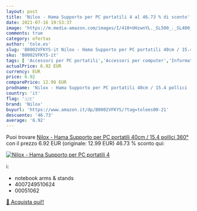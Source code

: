 ```yaml
---
layout: post
title: 'Nilox - Hama Supporto per PC portatili 4 al 46.73 % di sconto'
date: 2021-07-16 19:53:37
image: 'https://m.media-amazon.com/images/I/410+UHzwnYL._SL500_._SL400_.jpg'
comments: true
category: ofertas
author: 'tole.es'
slug: 'B0002VFKYS-it Nilox - Hama Supporto per PC portatili 40cm / 15.4 pollici...'
sku: 'B0002VFKYS-it'
tags: [ 'Accessori per PC portatili','Accessori per computer','Informatica','Vassoi di appoggio per PC portatili','nilox', ]
actualPrice: 6.92 EUR
currency: EUR
price: 6.92
comparePrice: 12.99 EUR
prodname: 'Nilox - Hama Supporto per PC portatili 40cm / 15.4 pollici  360°'
country: 'it'
flag: '🇮🇹'
brand: 'Nilox'
buyurl: 'https://www.amazon.it/dp/B0002VFKYS/?tag=tolees00-21'
descuento: '46.73'
average: '6.92'
---
```


Puoi trovare [Nilox - Hama Supporto per PC portatili 40cm / 15.4 pollici  360°](https://www.amazon.it/dp/B0002VFKYS/?tag=tolees00-21) con il prezzo 6.92 EUR (originale: 12.99 EUR) 46.73 % sconto qui:

[![Nilox - Hama Supporto per PC portatili 4](https://m.media-amazon.com/images/I/410+UHzwnYL._SL500_._SL400_.jpg)](https://www.amazon.it/dp/B0002VFKYS/?tag=tolees00-21)

ℹ️:

- notebook arms & stands
- 4007249510624
- 00051062

[🛒 Acquista qui!!](https://www.amazon.it/dp/B0002VFKYS/?tag=tolees00-21)
